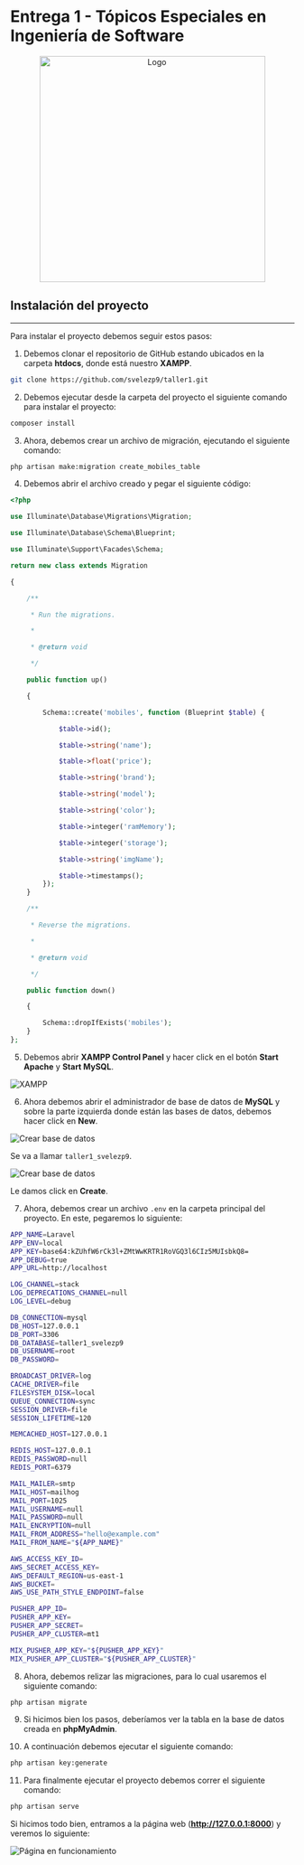 # Entrega 1 - Tópicos Especiales en Ingeniería de Software

<div style="text-align:center">
    <img src="https://i.imgur.com/qrNCSxg.png" alt="Logo" style="height: 400px; width:400px;" />
</div>

## Instalación del proyecto

---

Para instalar el proyecto debemos seguir estos pasos:

1. Debemos clonar el repositorio de GitHub estando ubicados en la carpeta **htdocs**, donde está nuestro **XAMPP**.

```sh
git clone https://github.com/svelezp9/taller1.git
```

2. Debemos ejecutar desde la carpeta del proyecto el siguiente comando para instalar el proyecto:

 ```sh
 composer install
 ```

3. Ahora, debemos crear un archivo de migración, ejecutando el siguiente comando:

```sh
php artisan make:migration create_mobiles_table
```

4. Debemos abrir el archivo creado y pegar el siguiente código:

```php
<?php

use Illuminate\Database\Migrations\Migration;

use Illuminate\Database\Schema\Blueprint;

use Illuminate\Support\Facades\Schema;

return new class extends Migration

{

    /**

     * Run the migrations.

     *

     * @return void

     */

    public function up()

    {

        Schema::create('mobiles', function (Blueprint $table) {

            $table->id();

            $table->string('name');

            $table->float('price');

            $table->string('brand');

            $table->string('model');

            $table->string('color');

            $table->integer('ramMemory');

            $table->integer('storage');

            $table->string('imgName');

            $table->timestamps();
        });
    }

    /**

     * Reverse the migrations.

     *

     * @return void

     */

    public function down()

    {

        Schema::dropIfExists('mobiles');
    }
};
```

5. Debemos abrir **XAMPP Control Panel** y hacer click en el botón **Start Apache** y **Start MySQL**.

![XAMPP](https://i.imgur.com/IkwqBG5.png)

6. Ahora debemos abrir el administrador de base de datos de **MySQL** y sobre la parte izquierda donde están las bases de datos, debemos hacer click en **New**.

![Crear base de datos](https://i.imgur.com/jBQxtbS.png)

Se va a llamar ``taller1_svelezp9``.

![Crear base de datos](https://i.imgur.com/ODYk7Uz.png)

Le damos click en **Create**.

7. Ahora, debemos crear un archivo ``.env`` en la carpeta principal del proyecto. En este, pegaremos lo siguiente:

```sh
APP_NAME=Laravel
APP_ENV=local
APP_KEY=base64:kZUhfW6rCk3l+ZMtWwKRTR1RoVGQ3l6CIz5MUIsbkQ8=
APP_DEBUG=true
APP_URL=http://localhost

LOG_CHANNEL=stack
LOG_DEPRECATIONS_CHANNEL=null
LOG_LEVEL=debug

DB_CONNECTION=mysql
DB_HOST=127.0.0.1
DB_PORT=3306
DB_DATABASE=taller1_svelezp9
DB_USERNAME=root
DB_PASSWORD=

BROADCAST_DRIVER=log
CACHE_DRIVER=file
FILESYSTEM_DISK=local
QUEUE_CONNECTION=sync
SESSION_DRIVER=file
SESSION_LIFETIME=120

MEMCACHED_HOST=127.0.0.1

REDIS_HOST=127.0.0.1
REDIS_PASSWORD=null
REDIS_PORT=6379

MAIL_MAILER=smtp
MAIL_HOST=mailhog
MAIL_PORT=1025
MAIL_USERNAME=null
MAIL_PASSWORD=null
MAIL_ENCRYPTION=null
MAIL_FROM_ADDRESS="hello@example.com"
MAIL_FROM_NAME="${APP_NAME}"

AWS_ACCESS_KEY_ID=
AWS_SECRET_ACCESS_KEY=
AWS_DEFAULT_REGION=us-east-1
AWS_BUCKET=
AWS_USE_PATH_STYLE_ENDPOINT=false

PUSHER_APP_ID=
PUSHER_APP_KEY=
PUSHER_APP_SECRET=
PUSHER_APP_CLUSTER=mt1

MIX_PUSHER_APP_KEY="${PUSHER_APP_KEY}"
MIX_PUSHER_APP_CLUSTER="${PUSHER_APP_CLUSTER}"
```

8. Ahora, debemos relizar las migraciones, para lo cual usaremos el siguiente comando:

```sh
php artisan migrate
```

9. Si hicimos bien los pasos, deberíamos ver la tabla en la base de datos creada en **phpMyAdmin**.

10. A continuación debemos ejecutar el siguiente comando:
```sh
php artisan key:generate
```

11. Para finalmente ejecutar el proyecto debemos correr el siguiente comando:
```sh
php artisan serve
```

Si hicimos todo bien, entramos a la página web (**http://127.0.0.1:8000**) y veremos lo siguiente:

![Página en funcionamiento](https://i.imgur.com/w0HKyr4.png)
